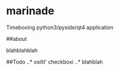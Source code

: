 marinade
========

Timeboxing python3/pyside/qt4 application

##about

blahblahblah

##Todo
..* osilit' checkboxi
..* blahblah
